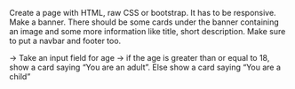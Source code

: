 Create a page with HTML, raw CSS or bootstrap. It has to be responsive. Make a banner. 
There should be some cards under the banner containing an image and some more information like title, short description. 
Make sure to put a navbar and footer too. 


-> Take an input field for age
-> if the age is greater than or equal to 18, show a card saying “You are an adult”. Else show a card saying “You are a child”
